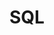 ---
layout: list
title: SQL
slug: sql

#menu: true
#order: 1

# Sargeras destroys the corrupted WorldSoul
image: 	/assets/img/sidebar/sidebar-sargeras.jpg
color: 	'#54385E'

#description: >
#  SQL Scripts
---